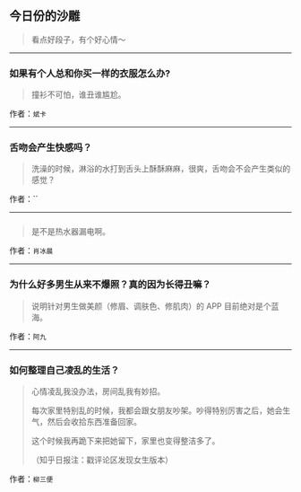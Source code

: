 ## 今日份的沙雕

> 看点好段子，有个好心情～


 
---

### 如果有个人总和你买一样的衣服怎么办?

> 撞衫不可怕，谁丑谁尴尬。


作者：`斌卡`

---

### 舌吻会产生快感吗？

> 洗澡的时候，淋浴的水打到舌头上酥酥麻麻，很爽，舌吻会不会产生类似的感觉？


作者：``

---

### 

> 是不是热水器漏电啊。


作者：`肖冰晨`

---

### 为什么好多男生从来不爆照？真的因为长得丑嘛？

> 说明针对男生做美颜（修眉、调肤色、修肌肉）的 APP 目前绝对是个蓝海。


作者：`阿九`

---

### 如何整理自己凌乱的生活？

> 心情凌乱我没办法，房间乱我有妙招。
> 
> 每次家里特别乱的时候，我都会跟女朋友吵架。吵得特别厉害之后，她会生气，然后会收拾东西准备回家。
> 
> 这个时候我再跪下来把她留下，家里也变得整洁多了。
> 
> （知乎日报注：戳评论区发现女生版本）


作者：`柳三便`